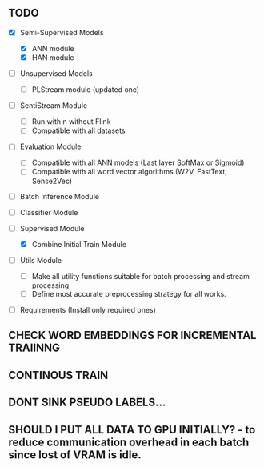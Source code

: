 ## TODO

- [x] Semi-Supervised Models
    - [x] ANN module
    - [x] HAN module
- [ ] Unsupervised Models
    - [ ] PLStream module (updated one)
- [ ] SentiStream Module
    - [ ] Run with n without Flink
    - [ ] Compatible with all datasets
- [ ] Evaluation Module
    - [ ] Compatible with all ANN models (Last layer SoftMax or Sigmoid)
    - [ ] Compatible with all word vector algorithms (W2V, FastText, Sense2Vec)
- [ ] Batch Inference Module
- [ ] Classifier Module
- [ ] Supervised Module
    - [x] Combine Initial Train Module
- [ ] Utils Module
    - [ ] Make all utility functions suitable for batch processing and stream processing
    - [ ] Define most accurate preprocessing strategy for all works.
- [ ] Requirements (Install only required ones)



## CHECK WORD EMBEDDINGS FOR INCREMENTAL TRAIINNG
## CONTINOUS TRAIN
## DONT SINK PSEUDO LABELS...
## SHOULD I PUT ALL DATA TO GPU INITIALLY? - to reduce communication overhead in each batch since lost of VRAM is idle.